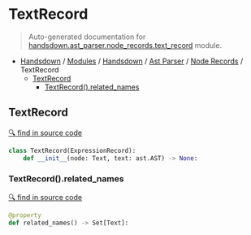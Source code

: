 # TextRecord

> Auto-generated documentation for [handsdown.ast_parser.node_records.text_record](https://github.com/vemel/handsdown/blob/master/handsdown/ast_parser/node_records/text_record.py) module.

- [Handsdown](../../../README.md#-handsdown---python-documentation-generator) / [Modules](../../../MODULES.md#modules) / [Handsdown](../../index.md#handsdown) / [Ast Parser](../index.md#ast-parser) / [Node Records](index.md#node-records) / TextRecord
  - [TextRecord](#textrecord)
    - [TextRecord().related_names](#textrecordrelated_names)

## TextRecord

[🔍 find in source code](https://github.com/vemel/handsdown/blob/master/handsdown/ast_parser/node_records/text_record.py#L11)

```python
class TextRecord(ExpressionRecord):
    def __init__(node: Text, text: ast.AST) -> None:
```

### TextRecord().related_names

[🔍 find in source code](https://github.com/vemel/handsdown/blob/master/handsdown/ast_parser/node_records/text_record.py#L20)

```python
@property
def related_names() -> Set[Text]:
```
